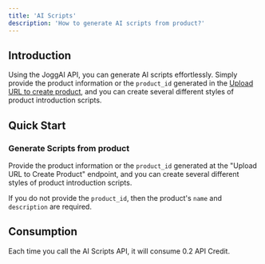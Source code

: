 ```yaml
---
title: 'AI Scripts'
description: 'How to generate AI scripts from product?'
---
```


## Introduction

Using the JoggAI API, you can generate AI scripts effortlessly. Simply provide the product information or the `product_id` generated in the [Upload URL to create product](https://docs.jogg.ai/api-reference/URL-to-Video/UploadURL), and you can create several different styles of product introduction scripts.

## Quick Start

### Generate Scripts from product

Provide the product information or the `product_id` generated at the "Upload URL to Create Product" endpoint, and you can create several different styles of product introduction scripts.

If you do not provide the `product_id`, then the product's `name` and `description` are required.



## Consumption

Each time you call the AI Scripts API, it will consume 0.2 API Credit.